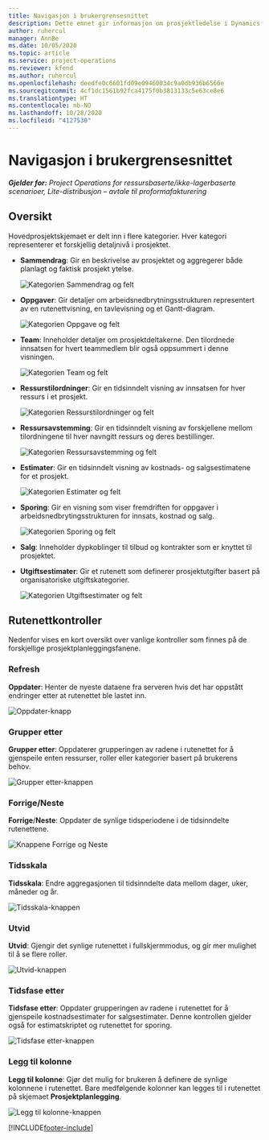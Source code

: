 ```yaml
---
title: Navigasjon i brukergrensesnittet
description: Dette emnet gir informasjon om prosjektledelse i Dynamics 365 Project-operasjoner.
author: ruhercul
manager: AnnBe
ms.date: 10/05/2020
ms.topic: article
ms.service: project-operations
ms.reviewer: kfend
ms.author: ruhercul
ms.openlocfilehash: deedfe0c6601fd09e09460034c9a0db936b6566e
ms.sourcegitcommit: 4cf1dc1561b92fca4175f0b3813133c5e63ce8e6
ms.translationtype: HT
ms.contentlocale: nb-NO
ms.lasthandoff: 10/28/2020
ms.locfileid: "4127530"
---
```

# <a name="navigating-the-user-interface"></a>Navigasjon i brukergrensesnittet

_**Gjelder for:** Project Operations for ressursbaserte/ikke-lagerbaserte scenarioer, Lite-distribusjon – avtale til proformafakturering_

## <a name="overview"></a>Oversikt

Hovedprosjektskjemaet er delt inn i flere kategorier. Hver kategori representerer et forskjellig detaljnivå i prosjektet.

- **Sammendrag**: Gir en beskrivelse av prosjektet og aggregerer både planlagt og faktisk prosjekt ytelse.

    ![Kategorien Sammendrag og felt](media/navigation7.png)

- **Oppgaver**: Gir detaljer om arbeidsnedbrytningsstrukturen representert av en rutenettvisning, en tavlevisning og et Gantt-diagram.

    ![Kategorien Oppgave og felt](media/navigation8.png)

- **Team**: Inneholder detaljer om prosjektdeltakerne. Den tilordnede innsatsen for hvert teammedlem blir også oppsummert i denne visningen.

    ![Kategorien Team og felt](media/navigation9.png)

- **Ressurstilordninger**: Gir en tidsinndelt visning av innsatsen for hver ressurs i et prosjekt.

    ![Kategorien Ressurstilordninger og felt](media/navigation10.png)

- **Ressursavstemming**: Gir en tidsinndelt visning av forskjellene mellom tilordningene til hver navngitt ressurs og deres bestillinger.

    ![Kategorien Ressursavstemming og felt](media/navigation11.png)

- **Estimater**: Gir en tidsinndelt visning av kostnads- og salgsestimatene for et prosjekt.

    ![Kategorien Estimater og felt](media/navigation12.png)

- **Sporing**: Gir en visning som viser fremdriften for oppgaver i arbeidsnedbrytingsstrukturen for innsats, kostnad og salg.

    ![Kategorien Sporing og felt](media/navigation13.png)

- **Salg**: Inneholder dypkoblinger til tilbud og kontrakter som er knyttet til prosjektet.

- **Utgiftsestimater**: Gir et rutenett som definerer prosjektutgifter basert på organisatoriske utgiftskategorier.

    ![Kategorien Utgiftsestimater og felt](media/navigation14.png)

## <a name="grid-controls"></a>Rutenettkontroller

Nedenfor vises en kort oversikt over vanlige kontroller som finnes på de forskjellige prosjektplanleggingsfanene.

### <a name="refresh"></a>Refresh

**Oppdater**: Henter de nyeste dataene fra serveren hvis det har oppstått endringer etter at rutenettet ble lastet inn.

![Oppdater-knapp](media/navigation7.png)

### <a name="group-by"></a>Grupper etter

**Grupper etter**: Oppdaterer grupperingen av radene i rutenettet for å gjenspeile enten ressurser, roller eller kategorier basert på brukerens behov.

![Grupper etter-knappen](media/navigation6.png)

### <a name="previousnext"></a>Forrige/Neste

**Forrige**/**Neste**: Oppdater de synlige tidsperiodene i de tidsinndelte rutenettene.

![Knappene Forrige og Neste](media/navigation2.png)

### <a name="timescale"></a>Tidsskala

**Tidsskala**: Endre aggregasjonen til tidsinndelte data mellom dager, uker, måneder og år.

![Tidsskala-knappen](media/navigation3.png)

### <a name="expand"></a>Utvid

**Utvid**: Gjengir det synlige rutenettet i fullskjermmodus, og gir mer mulighet til å se flere roller.

![Utvid-knappen](media/navigation4.png)

### <a name="time-phase-by"></a>Tidsfase etter

**Tidsfase etter**: Oppdater grupperingen av radene i rutenettet for å gjenspeile kostnadsestimater for salgsestimater. Denne kontrollen gjelder også for estimatskriptet og rutenettet for sporing.

![Tidsfase etter-knappen](media/navigation0.png)

### <a name="add-column"></a>Legg til kolonne

**Legg til kolonne**: Gjør det mulig for brukeren å definere de synlige kolonnene i rutenettet. Bare medfølgende kolonner kan legges til i rutenettet på skjemaet **Prosjektplanlegging**.

![Legg til kolonne-knappen](media/navigation5.png)


[!INCLUDE[footer-include](../includes/footer-banner.md)]